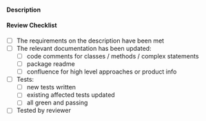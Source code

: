 #### Description


#### Review Checklist
- [ ] The requirements on the description have been met
- [ ] The relevant documentation has been updated:
    - [ ] code comments for classes / methods / complex statements
    - [ ] package readme
    - [ ] confluence for high level approaches or product info
- [ ] Tests:
    - [ ] new tests written
    - [ ] existing affected tests updated
    - [ ] all green and passing
- [ ] Tested by reviewer
